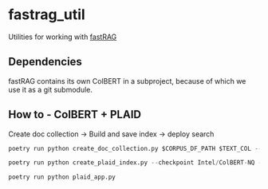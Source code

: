 # fastrag_util

Utilities for working with [fastRAG](https://github.com/IntelLabs/fastRAG)

## Dependencies

fastRAG contains its own ColBERT in a subproject, because of which we use it as a git submodule.

## How to - ColBERT + PLAID

Create doc collection -> Build and save index -> deploy search 

``` python
poetry run python create_doc_collection.py $CORPUS_DF_PATH $TEXT_COL --n_docs=1000 --title_column=$TITLE_COL
```

``` python
poetry run python create_plaid_index.py --checkpoint Intel/ColBERT-NQ --collection doc_coll.tsv --index-save-path plaid_index --gpus 1 --doc-max-length 256
```

``` python
poetry run python plaid_app.py 
```

